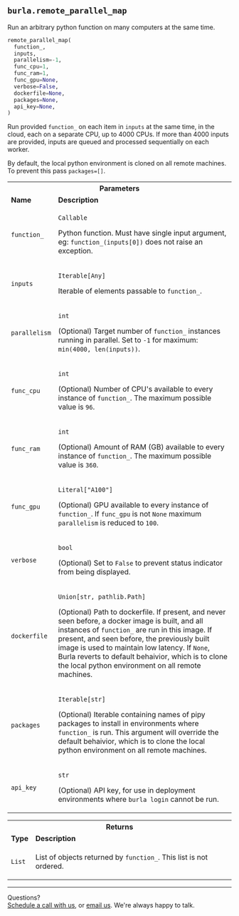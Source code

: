 ## `burla.remote_parallel_map`

Run an arbitrary python function on many computers at the same time.

```python
remote_parallel_map(
  function_,
  inputs,
  parallelism=-1,
  func_cpu=1,
  func_ram=1,
  func_gpu=None,
  verbose=False,
  dockerfile=None,
  packages=None,
  api_key=None,
)
```

Run provided `function_` on each item in `inputs` at the same time, in the cloud, each on a separate CPU, up to 4000 CPUs. If more than 4000 inputs are provided, inputs are queued and processed sequentially on each worker.

By default, the local python environment is cloned on all remote machines. To prevent this pass <code>packages=[]</code>.

<table>
    <tbody>
        <tr>
            <th colspan="2" style={{ textAlign: 'left' }}><strong>Parameters</strong></th>
        </tr>
        <tr>
            <td><strong>Name</strong></td>
            <td><strong>Description</strong></td>
        </tr>
        <tr>
            <td style={{ verticalAlign: 'top' }}><code>function_</code></td>
            <td>
                <p><code>Callable</code></p>
                <p>Python function. Must have single input argument, eg: <code>function_(inputs[0])</code> does not raise an exception.</p>
            </td>
        </tr>
        <tr>
            <td style={{ verticalAlign: 'top' }}><code>inputs</code></td>
            <td>
                <p><code>Iterable[Any]</code></p>
                <p>Iterable of elements passable to <code>function_</code>.</p>
            </td>
        </tr>
        <tr>
            <td style={{ verticalAlign: 'top' }}><code>parallelism</code></td>
            <td>
                <p><code>int</code></p>
                <p>(Optional) Target number of <code>function_</code> instances running in parallel. Set to <code>-1</code> for maximum: <code>min(4000, len(inputs))</code>.</p>
            </td>
        </tr>
        <tr>
            <td style={{ verticalAlign: 'top' }}><code>func_cpu</code></td>
            <td>
                <p><code>int</code></p>
                <p>(Optional) Number of CPU's available to every instance of <code>function_</code>. The maximum possible value is <code>96</code>.</p>
            </td>
        </tr>
        <tr>
            <td style={{ verticalAlign: 'top' }}><code>func_ram</code></td>
            <td>
                <p><code>int</code></p>
                <p>(Optional) Amount of RAM (GB) available to every instance of <code>function_</code>. The maximum possible value is <code>360</code>.</p>
            </td>
        </tr>
        <tr>
            <td style={{ verticalAlign: 'top' }}><code>func_gpu</code></td>
            <td>
                <p><code>Literal["A100"]</code></p>
                <p>(Optional) GPU available to every instance of <code>function_</code>. If <code>func_gpu</code> is not <code>None</code> maximum <code>parallelism</code> is reduced to <code>100</code>.</p>
            </td>
        </tr>
        <tr>
            <td style={{ verticalAlign: 'top' }}><code>verbose</code></td>
            <td>
                <p><code>bool</code></p>
                <p>(Optional) Set to <code>False</code> to prevent status indicator from being displayed.</p>
            </td>
        </tr>
        <tr>
            <td style={{ verticalAlign: 'top' }}><code>dockerfile</code></td>
            <td>
                <p><code>Union[str, pathlib.Path]</code></p>
                <p>(Optional) Path to dockerfile. If present, and never seen before, a docker image is built, and all instances of <code>function_</code> are run in this image. If present, and seen before, the previously built image is used to maintain low latency. If <code>None</code>, Burla reverts to default behaivior, which is to clone the local python environment on all remote machines.</p>
            </td>
        </tr>
        <tr>
            <td style={{ verticalAlign: 'top' }}><code>packages</code></td>
            <td>
                <p><code>Iterable[str]</code></p>
                <p>(Optional) Iterable containing names of pipy packages to install in environments where <code>function_</code> is run. This argument will override the default behaivior, which is to clone the local python environment on all remote machines.</p>
            </td>
        </tr>
        <tr>
            <td style={{ verticalAlign: 'top' }}><code>api_key</code></td>
            <td>
                <p><code>str</code></p>
                <p>(Optional) API key, for use in deployment environments where <code>burla login</code> cannot be run.</p>
            </td>
        </tr>
    </tbody>
</table>

<table>
    <tbody>
        <tr>
            <th colspan="2" style={{ textAlign: 'left' }}><strong>Returns</strong></th>
        </tr>
        <tr>
            <td><strong>Type</strong></td>
            <td><strong>Description</strong></td>
        </tr>
        <tr>
            <td style={{ verticalAlign: 'top' }}><code>List</code></td>
            <td>
                <p>List of objects returned by <code>function_</code>. This list is not ordered.</p>
            </td>
        </tr>
    </tbody>
</table>

---

Questions?  
[Schedule a call with us](https://cal.com/jakez/burla/), or [email us](mailto:jake@burla.dev). We're always happy to talk.
